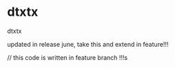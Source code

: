 # dtxtx
dtxtx

updated in release june, take this and extend in feature!!!

// this code is written in feature branch !!!s
